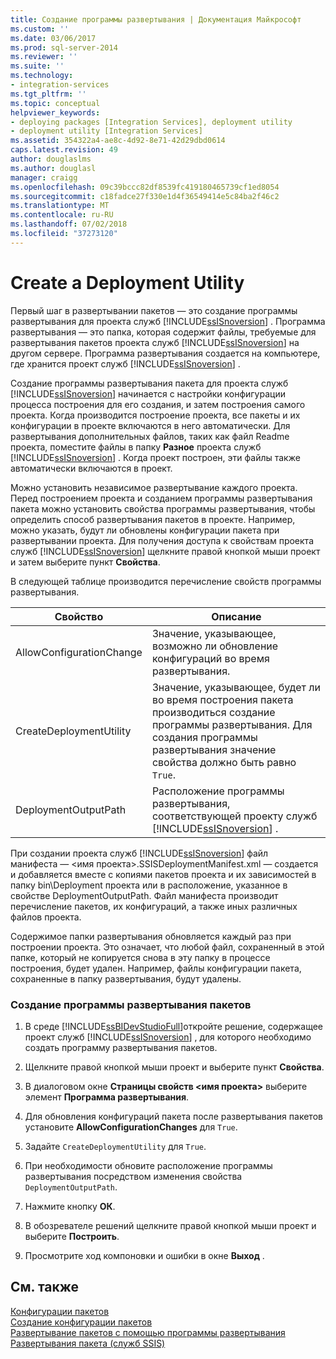 ```yaml
---
title: Создание программы развертывания | Документация Майкрософт
ms.custom: ''
ms.date: 03/06/2017
ms.prod: sql-server-2014
ms.reviewer: ''
ms.suite: ''
ms.technology:
- integration-services
ms.tgt_pltfrm: ''
ms.topic: conceptual
helpviewer_keywords:
- deploying packages [Integration Services], deployment utility
- deployment utility [Integration Services]
ms.assetid: 354322a4-ae8c-4d92-8e71-42d29dbd0614
caps.latest.revision: 49
author: douglaslms
ms.author: douglasl
manager: craigg
ms.openlocfilehash: 09c39bccc82df8539fc419180465739cf1ed8054
ms.sourcegitcommit: c18fadce27f330e1d4f36549414e5c84ba2f46c2
ms.translationtype: MT
ms.contentlocale: ru-RU
ms.lasthandoff: 07/02/2018
ms.locfileid: "37273120"
---
```

# <a name="create-a-deployment-utility"></a>Create a Deployment Utility
  Первый шаг в развертывании пакетов — это создание программы развертывания для проекта служб [!INCLUDE[ssISnoversion](../includes/ssisnoversion-md.md)] . Программа развертывания — это папка, которая содержит файлы, требуемые для развертывания пакетов проекта служб [!INCLUDE[ssISnoversion](../includes/ssisnoversion-md.md)] на другом сервере. Программа развертывания создается на компьютере, где хранится проект служб [!INCLUDE[ssISnoversion](../includes/ssisnoversion-md.md)] .  
  
 Создание программы развертывания пакета для проекта служб [!INCLUDE[ssISnoversion](../includes/ssisnoversion-md.md)] начинается с настройки конфигурации процесса построения для его создания, и затем построения самого проекта. Когда производится построение проекта, все пакеты и их конфигурации в проекте включаются в него автоматически. Для развертывания дополнительных файлов, таких как файл Readme проекта, поместите файлы в папку **Разное** проекта служб [!INCLUDE[ssISnoversion](../includes/ssisnoversion-md.md)] . Когда проект построен, эти файлы также автоматически включаются в проект.  
  
 Можно установить независимое развертывание каждого проекта. Перед построением проекта и созданием программы развертывания пакета можно установить свойства программы развертывания, чтобы определить способ развертывания пакетов в проекте. Например, можно указать, будут ли обновлены конфигурации пакета при развертывании проекта. Для получения доступа к свойствам проекта служб [!INCLUDE[ssISnoversion](../includes/ssisnoversion-md.md)] щелкните правой кнопкой мыши проект и затем выберите пункт **Свойства**.  
  
 В следующей таблице производится перечисление свойств программы развертывания.  
  
|Свойство|Описание|  
|--------------|-----------------|  
|AllowConfigurationChange|Значение, указывающее, возможно ли обновление конфигураций во время развертывания.|  
|CreateDeploymentUtility|Значение, указывающее, будет ли во время построения пакета производиться создание программы развертывания. Для создания программы развертывания значение свойства должно быть равно `True`.|  
|DeploymentOutputPath|Расположение программы развертывания, соответствующей проекту служб [!INCLUDE[ssISnoversion](../includes/ssisnoversion-md.md)] .|  
  
 При создании проекта служб [!INCLUDE[ssISnoversion](../includes/ssisnoversion-md.md)] файл манифеста — \<имя проекта>.SSISDeploymentManifest.xml — создается и добавляется вместе с копиями пакетов проекта и их зависимостей в папку bin\Deployment проекта или в расположение, указанное в свойстве DeploymentOutputPath. Файл манифеста производит перечисление пакетов, их конфигураций, а также иных различных файлов проекта.  
  
 Содержимое папки развертывания обновляется каждый раз при построении проекта. Это означает, что любой файл, сохраненный в этой папке, который не копируется снова в эту папку в процессе построения, будет удален. Например, файлы конфигурации пакета, сохраненные в папку развертывания, будут удалены.  
  
### <a name="to-create-a-package-deployment-utility"></a>Создание программы развертывания пакетов  
  
1.  В среде [!INCLUDE[ssBIDevStudioFull](../includes/ssbidevstudiofull-md.md)]откройте решение, содержащее проект служб [!INCLUDE[ssISnoversion](../includes/ssisnoversion-md.md)] , для которого необходимо создать программу развертывания пакетов.  
  
2.  Щелкните правой кнопкой мыши проект и выберите пункт **Свойства**.  
  
3.  В диалоговом окне **Страницы свойств \<имя проекта>** выберите элемент **Программа развертывания**.  
  
4.  Для обновления конфигураций пакета после развертывания пакетов установите **AllowConfigurationChanges** для `True`.  
  
5.  Задайте `CreateDeploymentUtility` для `True`.  
  
6.  При необходимости обновите расположение программы развертывания посредством изменения свойства `DeploymentOutputPath`.  
  
7.  Нажмите кнопку **ОК**.  
  
8.  В обозревателе решений щелкните правой кнопкой мыши проект и выберите **Построить**.  
  
9. Просмотрите ход компоновки и ошибки в окне **Выход** .  
  
## <a name="see-also"></a>См. также  
 [Конфигурации пакетов](../../2014/integration-services/package-configurations.md)   
 [Создание конфигурации пакетов](../../2014/integration-services/create-package-configurations.md)   
 [Развертывание пакетов с помощью программы развертывания](../../2014/integration-services/deploy-packages-by-using-the-deployment-utility.md)   
 [Развертывания пакета &#40;служб SSIS&#41;](packages/legacy-package-deployment-ssis.md)  
  
  
